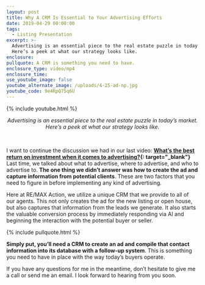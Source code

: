 ```yaml
---
layout: post
title: Why A CRM Is Essential to Your Advertising Efforts
date: 2019-04-29 00:00:00
tags:
  - Listing Presentation
excerpt: >-
  Advertising is an essential piece to the real estate puzzle in today’s market.
  Here’s a peek at what our strategy looks like.
enclosure:
pullquote: A CRM is something you need to have.
enclosure_type: video/mp4
enclosure_time:
use_youtube_image: false
youtube_alternate_image: /uploads/4-25-ad-np.jpg
youtube_code: 9e4RpQ75q6U
---
```


{% include youtube.html %}

<center><em>Advertising is an essential piece to the real estate puzzle in today&rsquo;s market. Here&rsquo;s a peek at what our strategy looks like.</em></center>

&nbsp;

I want to continue the discussion we had in our last video: **[What’s the best return on investment when it comes to advertising?](https://joinrma.com/what-advertising-strategies-bring-the-best-return.html){: target="_blank"}** Last time, we talked about what to advertise, where to advertise, and who to advertise to. **The one thing we didn’t answer was how to create the ad and capture information from potential clients**. These are two factors that you need to figure in before implementing any kind of advertising.

Here at RE/MAX Action, we utilize a unique CRM that we provide to all of our agents. This not only creates the ad for the new listing or open house, but also captures that information from the leads we generate. It also starts the valuable conversion process by immediately responding via AI and beginning the interaction with the potential buyer or seller.

{% include pullquote.html %}

**Simply put, you’ll need a CRM to create an ad and compile that contact information into its database with a follow-up system**. This is something you need to have in place with the way today’s buyers operate.

If you have any questions for me in the meantime, don’t hesitate to give me a call or send me an email. I look forward to hearing from you soon.
